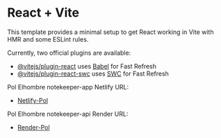 # React + Vite

This template provides a minimal setup to get React working in Vite with HMR and some ESLint rules.

Currently, two official plugins are available:

- [@vitejs/plugin-react](https://github.com/vitejs/vite-plugin-react/blob/main/packages/plugin-react/README.md) uses [Babel](https://babeljs.io/) for Fast Refresh
- [@vitejs/plugin-react-swc](https://github.com/vitejs/vite-plugin-react-swc) uses [SWC](https://swc.rs/) for Fast Refresh

Pol Elhombre notekeeper-app Netlify URL:
- [Netlify-Pol](https://deploy-preview-4--notekeeper-app-pol.netlify.app/) 

Pol Elhombre notekeeper-api Render URL:
- [Render-Pol](https://notekeeper-api-3f1i.onrender.com)


